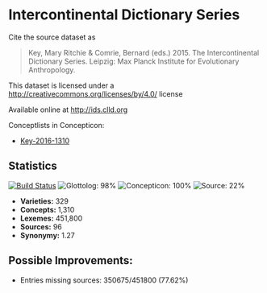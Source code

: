 # Intercontinental Dictionary Series

Cite the source dataset as

> Key, Mary Ritchie & Comrie, Bernard (eds.) 2015. The Intercontinental Dictionary Series. Leipzig: Max Planck Institute for Evolutionary Anthropology.

This dataset is licensed under a http://creativecommons.org/licenses/by/4.0/ license

Available online at http://ids.clld.org

Conceptlists in Concepticon:
- [Key-2016-1310](http://concepticon.clld.org/contributions/Key-2016-1310)

## Statistics


[![Build Status](https://travis-ci.org/None.svg?branch=master)](https://travis-ci.org/None)
![Glottolog: 98%](https://img.shields.io/badge/Glottolog-98%25-green.svg "Glottolog: 98%")
![Concepticon: 100%](https://img.shields.io/badge/Concepticon-100%25-brightgreen.svg "Concepticon: 100%")
![Source: 22%](https://img.shields.io/badge/Source-22%25-red.svg "Source: 22%")

- **Varieties:** 329
- **Concepts:** 1,310
- **Lexemes:** 451,800
- **Sources:** 96
- **Synonymy:** 1.27

## Possible Improvements:



- Entries missing sources: 350675/451800 (77.62%)